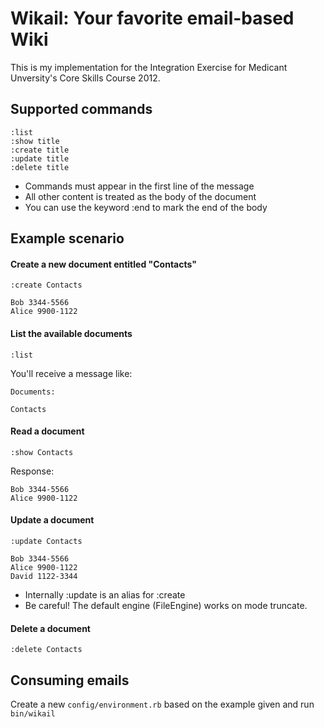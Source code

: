 # Wikail: Your favorite email-based Wiki

This is my implementation for the Integration Exercise for
Medicant Unversity's Core Skills Course 2012.

## Supported commands

    :list
    :show title
    :create title
    :update title
    :delete title

* Commands must appear in the first line of the message
* All other content is treated as the body of the document
* You can use the keyword :end to mark the end of the body

## Example scenario

#### Create a new document entitled "Contacts"

    :create Contacts

    Bob 3344-5566
    Alice 9900-1122

#### List the available documents

    :list

You'll receive a message like:

    Documents:

    Contacts

#### Read a document

    :show Contacts

Response:

    Bob 3344-5566
    Alice 9900-1122

#### Update a document

    :update Contacts

    Bob 3344-5566
    Alice 9900-1122
    David 1122-3344

* Internally :update is an alias for :create
* Be careful! The default engine (FileEngine) works on mode truncate.

#### Delete a document

    :delete Contacts

## Consuming emails

Create a new `config/environment.rb` based on the example given and run
`bin/wikail`

